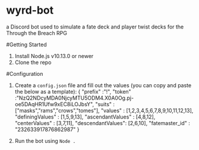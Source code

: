 # wyrd-bot
a Discord bot used to simulate a fate deck and player twist decks for the Through the Breach RPG

#Getting Started
1. Install Node.js v10.13.0 or newer
2. Clone the repo

#Configuration
1. Create a `config.json` file and fill out the values (you can copy and paste the below as a template):
        {
        "prefix"          :"!",
        "token"           :"NzQ2NDcyMDA0NjcyMTU5ODM4.X0A0Og.pj-oe5DAqHR1Ufw9xEC8iLOJbsY",
        "suits"           : ["masks","rams","crows","tomes"],
        "values"          : [1,2,3,4,5,6,7,8,9,10,11,12,13],
        "definingValues"  : [1,5,9,13],
        "ascendantValues" : [4,8,12],
        "centerValues"    : [3,7,11],
        "descendantValues": [2,6,10],
        "fatemaster_id"   : "232633917876862987"
        }
    


2. Run the bot using `Node .`
